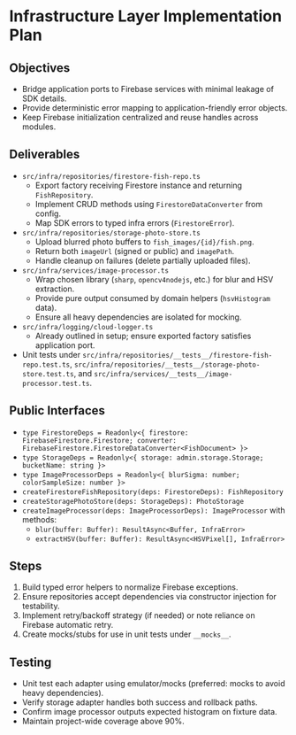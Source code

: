 # Infrastructure Layer Implementation Plan

## Objectives
- Bridge application ports to Firebase services with minimal leakage of SDK details.
- Provide deterministic error mapping to application-friendly error objects.
- Keep Firebase initialization centralized and reuse handles across modules.

## Deliverables
- `src/infra/repositories/firestore-fish-repo.ts`
  - Export factory receiving Firestore instance and returning `FishRepository`.
  - Implement CRUD methods using `FirestoreDataConverter` from config.
  - Map SDK errors to typed infra errors (`FirestoreError`).
- `src/infra/repositories/storage-photo-store.ts`
  - Upload blurred photo buffers to `fish_images/{id}/fish.png`.
  - Return both `imageUrl` (signed or public) and `imagePath`.
  - Handle cleanup on failures (delete partially uploaded files).
- `src/infra/services/image-processor.ts`
  - Wrap chosen library (`sharp`, `opencv4nodejs`, etc.) for blur and HSV extraction.
  - Provide pure output consumed by domain helpers (`hsvHistogram` data).
  - Ensure all heavy dependencies are isolated for mocking.
- `src/infra/logging/cloud-logger.ts`
  - Already outlined in setup; ensure exported factory satisfies application port.
- Unit tests under `src/infra/repositories/__tests__/firestore-fish-repo.test.ts`, `src/infra/repositories/__tests__/storage-photo-store.test.ts`, and `src/infra/services/__tests__/image-processor.test.ts`.

## Public Interfaces
- `type FirestoreDeps = Readonly<{ firestore: FirebaseFirestore.Firestore; converter: FirebaseFirestore.FirestoreDataConverter<FishDocument> }>`
- `type StorageDeps = Readonly<{ storage: admin.storage.Storage; bucketName: string }>`
- `type ImageProcessorDeps = Readonly<{ blurSigma: number; colorSampleSize: number }>`
- `createFirestoreFishRepository(deps: FirestoreDeps): FishRepository`
- `createStoragePhotoStore(deps: StorageDeps): PhotoStorage`
- `createImageProcessor(deps: ImageProcessorDeps): ImageProcessor` with methods:
  - `blur(buffer: Buffer): ResultAsync<Buffer, InfraError>`
  - `extractHSV(buffer: Buffer): ResultAsync<HSVPixel[], InfraError>`

## Steps
1. Build typed error helpers to normalize Firebase exceptions.
2. Ensure repositories accept dependencies via constructor injection for testability.
3. Implement retry/backoff strategy (if needed) or note reliance on Firebase automatic retry.
4. Create mocks/stubs for use in unit tests under `__mocks__`.

## Testing
- Unit test each adapter using emulator/mocks (preferred: mocks to avoid heavy dependencies).
- Verify storage adapter handles both success and rollback paths.
- Confirm image processor outputs expected histogram on fixture data.
- Maintain project-wide coverage above 90%.
